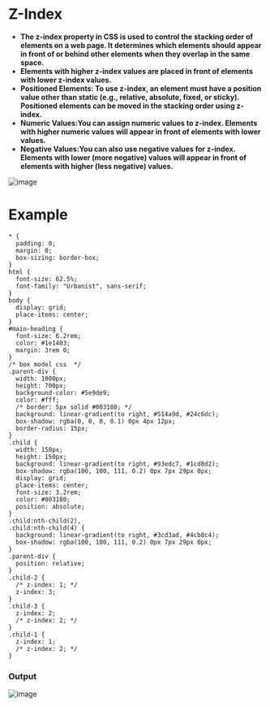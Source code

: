 # Z-Index  
- **The z-index property in CSS is used to control the stacking order of elements on a web page. It determines which elements should appear in front of or behind other elements when they overlap in the same space.**
- **Elements with higher z-index values are placed in front of elements with lower z-index values.**
- **Positioned Elements: To use z-index, an element must have a position value other than static (e.g., relative, absolute, fixed, or sticky). Positioned elements can be moved in the stacking order using z-index.**
- **Numeric Values:You can assign numeric values to z-index. Elements with higher numeric values will appear in front of elements with lower values.**
- **Negative Values:You can also use negative values for z-index. Elements with lower (more negative) values will appear in front of elements with higher (less negative) values.**

![image](https://github.com/user-attachments/assets/a520e67a-da66-4772-ad40-911c93cac416)
# Example
```
* {
  padding: 0;
  margin: 0;
  box-sizing: border-box;
}
html {
  font-size: 62.5%;
  font-family: "Urbanist", sans-serif;
}
body {
  display: grid;
  place-items: center;
}
#main-heading {
  font-size: 6.2rem;
  color: #1e1403;
  margin: 3rem 0;
}
/* box model css  */
.parent-div {
  width: 1000px;
  height: 700px;
  background-color: #5e9de9;
  color: #fff;
  /* border: 5px solid #003180; */
  background: linear-gradient(to right, #514a9d, #24c6dc);
  box-shadow: rgba(0, 0, 0, 0.1) 0px 4px 12px;
  border-radius: 15px;
}
.child {
  width: 150px;
  height: 150px;
  background: linear-gradient(to right, #93edc7, #1cd8d2);
  box-shadow: rgba(100, 100, 111, 0.2) 0px 7px 29px 0px;
  display: grid;
  place-items: center;
  font-size: 3.2rem;
  color: #003180;
  position: absolute;
}
.child:nth-child(2),
.child:nth-child(4) {
  background: linear-gradient(to right, #3cd3ad, #4cb8c4);
  box-shadow: rgba(100, 100, 111, 0.2) 0px 7px 29px 0px;
}
.parent-div {
  position: relative;
}
.child-2 {
  /* z-index: 1; */
  z-index: 3;
}
.child-3 {
  z-index: 2;
  /* z-index: 2; */
}
.child-1 {
  z-index: 1;
  /* z-index: 2; */
}
```
### Output
![image](https://github.com/user-attachments/assets/d3b7ac83-5870-4503-94b8-2c5a16343b82)
